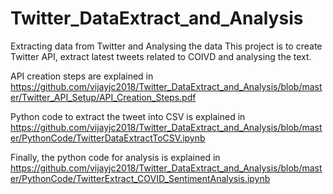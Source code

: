 # Twitter_DataExtract_and_Analysis
 Extracting data from Twitter and Analysing the data
 This project is to create Twitter API, extract latest tweets related to COIVD and analysing the text.
 
 API creation steps are explained in  https://github.com/vijayjc2018/Twitter_DataExtract_and_Analysis/blob/master/Twitter_API_Setup/API_Creation_Steps.pdf
 
 
 Python code to extract the tweet into CSV is explained in https://github.com/vijayjc2018/Twitter_DataExtract_and_Analysis/blob/master/PythonCode/TwitterDataExtractToCSV.ipynb
 
 
 Finally, the python code for analysis is explained in https://github.com/vijayjc2018/Twitter_DataExtract_and_Analysis/blob/master/PythonCode/TwitterExtract_COVID_SentimentAnalysis.ipynb
